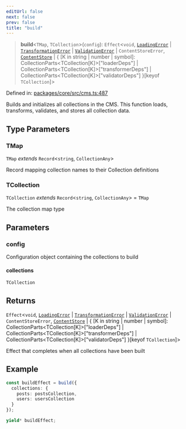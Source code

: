 ```yaml
---
editUrl: false
next: false
prev: false
title: "build"
---
```


> **build**\<`TMap`, `TCollection`\>(`config`): `Effect`\<`void`, [`LoadingError`](/api/cms/classes/loadingerror/) \| [`TransformationError`](/api/cms/classes/transformationerror/) \| [`ValidationError`](/api/cms/classes/validationerror/) \| `ContentStoreError`, [`ContentStore`](/api/cms/classes/contentstore/) \| \{ \[K in string \| number \| symbol\]: CollectionParts\<TCollection\[K\]\>\["loaderDeps"\] \| CollectionParts\<TCollection\[K\]\>\["transformerDeps"\] \| CollectionParts\<TCollection\[K\]\>\["validatorDeps"\] \}\[keyof `TCollection`\]\>

Defined in: [packages/core/src/cms.ts:487](https://github.com/bitswired/foldcms/blob/e40d0cf35579f8d8914becd5acbabb5d0cdf8620/packages/core/src/cms.ts#L487)

Builds and initializes all collections in the CMS.
This function loads, transforms, validates, and stores all collection data.

## Type Parameters

### TMap

`TMap` *extends* `Record`\<`string`, `CollectionAny`\>

Record mapping collection names to their Collection definitions

### TCollection

`TCollection` *extends* `Record`\<`string`, `CollectionAny`\> = `TMap`

The collection map type

## Parameters

### config

Configuration object containing the collections to build

#### collections

`TCollection`

## Returns

`Effect`\<`void`, [`LoadingError`](/api/cms/classes/loadingerror/) \| [`TransformationError`](/api/cms/classes/transformationerror/) \| [`ValidationError`](/api/cms/classes/validationerror/) \| `ContentStoreError`, [`ContentStore`](/api/cms/classes/contentstore/) \| \{ \[K in string \| number \| symbol\]: CollectionParts\<TCollection\[K\]\>\["loaderDeps"\] \| CollectionParts\<TCollection\[K\]\>\["transformerDeps"\] \| CollectionParts\<TCollection\[K\]\>\["validatorDeps"\] \}\[keyof `TCollection`\]\>

Effect that completes when all collections have been built

## Example

```typescript
const buildEffect = build({
  collections: {
    posts: postsCollection,
    users: usersCollection
  }
});

yield* buildEffect;
```
